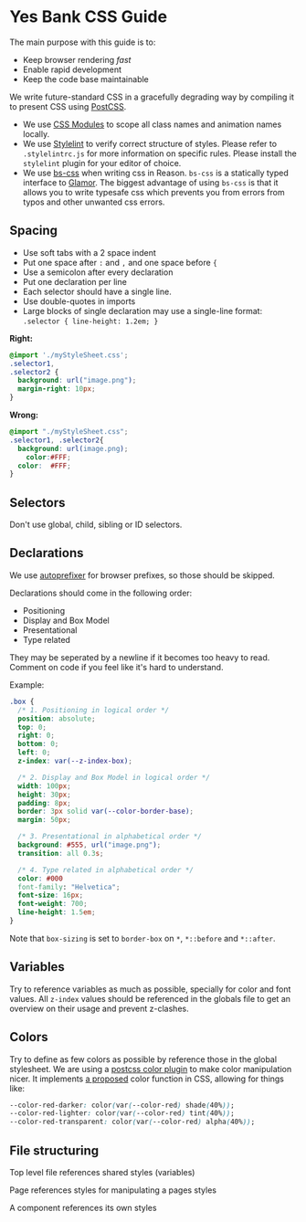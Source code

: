 
Yes Bank CSS Guide
===============================

The main purpose with this guide is to:
- Keep browser rendering _fast_
- Enable rapid development
- Keep the code base maintainable


We write future-standard CSS in a gracefully degrading way by compiling it to present CSS using [PostCSS](https://github.com/postcss/postcss).

- We use [CSS Modules](https://github.com/css-modules/css-modules) to scope all class names and animation names locally.
- We use [Stylelint](https://stylelint.io) to verify correct structure of styles. Please refer to `.stylelintrc.js` for more information on specific rules. Please install the `stylelint` plugin for your editor of choice.
- We use [bs-css](https://github.com/SentiaAnalytics/bs-css) when writing css in Reason. `bs-css` is a statically typed interface to [Glamor](https://github.com/threepointone/glamor). The biggest advantage of using `bs-css` is that it allows you to write typesafe css which prevents you from errors from typos and other unwanted css errors.

## Spacing

- Use soft tabs with a 2 space indent
- Put one space after `:` and `,` and one space before `{`
- Use a semicolon after every declaration
- Put one declaration per line
- Each selector should have a single line.
- Use double-quotes in imports
- Large blocks of single declaration may use a single-line format: `.selector { line-height: 1.2em; }`

**Right:**
```css
@import './myStyleSheet.css';
.selector1,
.selector2 {
  background: url("image.png");
  margin-right: 10px;
}
```

**Wrong:**
```css
@import "./myStyleSheet.css";
.selector1, .selector2{
  background: url(image.png);
    color:#FFF;
  color:  #FFF;
}
```

## Selectors

Don't use global, child, sibling or ID selectors.


## Declarations

We use [autoprefixer](https://github.com/postcss/autoprefixer) for browser prefixes, so those should be skipped.

Declarations should come in the following order:
- Positioning
- Display and Box Model
- Presentational
- Type related

They may be seperated by a newline if it becomes too heavy to read.
Comment on code if you feel like it's hard to understand.

Example:
```css
.box {
  /* 1. Positioning in logical order */
  position: absolute;
  top: 0;
  right: 0;
  bottom: 0;
  left: 0;
  z-index: var(--z-index-box);

  /* 2. Display and Box Model in logical order */
  width: 100px;
  height: 30px;
  padding: 8px;
  border: 3px solid var(--color-border-base);
  margin: 50px;

  /* 3. Presentational in alphabetical order */
  background: #555, url("image.png");
  transition: all 0.3s;

  /* 4. Type related in alphabetical order */
  color: #000
  font-family: "Helvetica";
  font-size: 16px;
  font-weight: 700;
  line-height: 1.5em;
}
```

Note that `box-sizing` is set to `border-box` on `*`, `*::before` and `*::after`.


## Variables

Try to reference variables as much as possible, specially for color and font values.
All `z-index` values should be referenced in the globals file to get an overview on their usage and prevent z-clashes.


## Colors

Try to define as few colors as possible by reference those in the global stylesheet.
We are using a [postcss color plugin](https://github.com/postcss/postcss-color-function) to make color manipulation nicer. It implements [a proposed](http://dev.w3.org/csswg/css-color/#modifying-colors) color function in CSS, allowing for things like:
```css
--color-red-darker: color(var(--color-red) shade(40%));
--color-red-lighter: color(var(--color-red) tint(40%));
--color-red-transparent: color(var(--color-red) alpha(40%));
```

## File structuring

Top level file references shared styles (variables)

Page references styles for manipulating a pages styles

A component references its own styles
